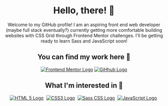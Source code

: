 <h1 align="center">Hello, there! 👋</h1>
<p align="center">
  Welcome to my GitHub profile! I am an aspiring front end web developer (maybe full stack eventually?) currently getting more comfortable building websites with CSS Grid through Frontend Mentor challenges. I'll be getting ready to learn Sass and JavaScript soon!
</p>

<h2 align="center">You can find my work here 💪</h2>
<p align="center">
  <a href="https://www.frontendmentor.io/profile/LazyDuckling"><img src="https://img.shields.io/badge/Frontend%20Mentor-blue?style=for-the-badge&logo=frontendmentor" alt="Frontend Mentor Logo"></a>
  <a href="https://github.com/LazyDuckling?tab=repositories"><img src="https://img.shields.io/badge/Github Repositories-black?style=for-the-badge&logo=github" alt="GiHhub Logo"></a>
</p>

<h2 align="center">What I'm interested in 👀 </h2>
<p align="center">
  <a href="https://github.com/LazyDuckling"><img src="https://img.shields.io/badge/html5-E34F26?style=for-the-badge&logo=html5&logoColor=white" alt="HTML 5 Logo"></a>&nbsp;
  <a href="https://github.com/LazyDuckling"><img src="https://img.shields.io/badge/css3-1572B6?style=for-the-badge&logo=css3&logoColor=white" alt="CSS3 Logo"></a>&nbsp;
  <a href="https://github.com/LazyDuckling"><img src="https://img.shields.io/badge/sass-CC6699?style=for-the-badge&logo=sass&logoColor=white" alt="Sass CSS Logo"></a>&nbsp;
  <a href="https://github.com/LazyDuckling"><img src="https://img.shields.io/badge/javascript-3E3E3E?style=for-the-badge&logo=javascript&logoColor=F7DF1E" alt="JavaScript Logo"></a>&nbsp;
